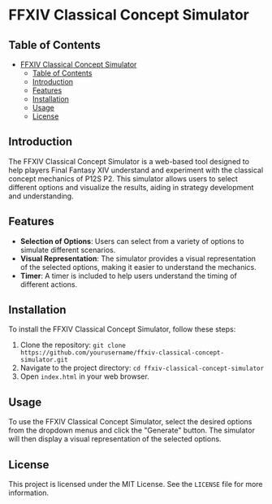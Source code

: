# FFXIV Classical Concept Simulator

## Table of Contents

- [FFXIV Classical Concept Simulator](#ffxiv-classical-concept-simulator)
  - [Table of Contents](#table-of-contents)
  - [Introduction](#introduction)
  - [Features](#features)
  - [Installation](#installation)
  - [Usage](#usage)
  - [License](#license)

## Introduction

The FFXIV Classical Concept Simulator is a web-based tool designed to help players  Final Fantasy XIV understand and experiment with the classical concept mechanics of P12S P2. This simulator allows users to select different options and visualize the results, aiding in strategy development and understanding.

## Features

- **Selection of Options**: Users can select from a variety of options to simulate different scenarios.
- **Visual Representation**: The simulator provides a visual representation of the selected options, making it easier to understand the mechanics.
- **Timer**: A timer is included to help users understand the timing of different actions.

## Installation

To install the FFXIV Classical Concept Simulator, follow these steps:

1. Clone the repository: `git clone https://github.com/yourusername/ffxiv-classical-concept-simulator.git`
2. Navigate to the project directory: `cd ffxiv-classical-concept-simulator`
3. Open `index.html` in your web browser.

## Usage

To use the FFXIV Classical Concept Simulator, select the desired options from the dropdown menus and click the "Generate" button. The simulator will then display a visual representation of the selected options.


## License

This project is licensed under the MIT License. See the `LICENSE` file for more information.
